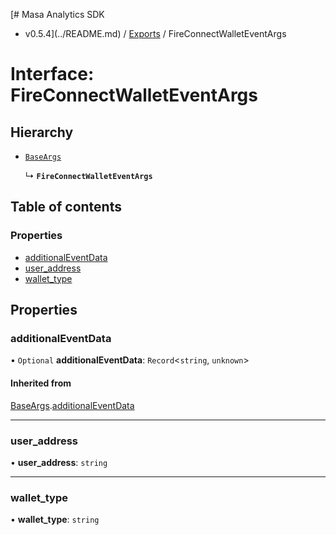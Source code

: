 [# Masa Analytics SDK
 - v0.5.4](../README.md) / [Exports](../modules.md) / FireConnectWalletEventArgs

# Interface: FireConnectWalletEventArgs

## Hierarchy

- [`BaseArgs`](BaseArgs.md)

  ↳ **`FireConnectWalletEventArgs`**

## Table of contents

### Properties

- [additionalEventData](FireConnectWalletEventArgs.md#additionaleventdata)
- [user\_address](FireConnectWalletEventArgs.md#user_address)
- [wallet\_type](FireConnectWalletEventArgs.md#wallet_type)

## Properties

### additionalEventData

• `Optional` **additionalEventData**: `Record`\<`string`, `unknown`\>

#### Inherited from

[BaseArgs](BaseArgs.md).[additionalEventData](BaseArgs.md#additionaleventdata)

___

### user\_address

• **user\_address**: `string`

___

### wallet\_type

• **wallet\_type**: `string`
